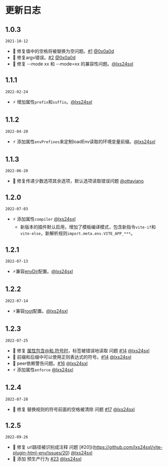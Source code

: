 # 更新日志

## 1.0.3

`2021-10-12`
- 🐞 修复值中的空格将被替换为空问题。[#1](https://github.com/lxs24sxl/vite-plugin-html-env/pull/1) [@0x0a0d](https://github.com/0x0a0d)
- 🐞 修复argv错误。[#2](https://github.com/lxs24sxl/vite-plugin-html-env/pull/2) [@0x0a0d](https://github.com/0x0a0d)
- 🐞 修复 --mode xx 和 --mode=xx 的兼容性问题。[@lxs24sxl](https://github.com/lxs24sxl)

## 1.1.1

`2022-02-24`
- ⚡️ 增加属性`prefix`和`suffix`。[@lxs24sxl](https://github.com/lxs24sxl)

## 1.1.2
`2022-04-20`
- ⚡️ 添加属性`envPrefixes`来定制loadEnv读取的环境变量前缀。[@lxs24sxl](https://github.com/lxs24sxl)

## 1.1.3
`2022-06-20`
- 🐞 修复传递少数选项其余选项，默认选项读取错误问题 [@ottaviano](https://github.com/ottaviano)

## 1.2.0
`2022-07-03`
- ⚡️ 添加属性`compiler` [@lxs24sxl](https://github.com/lxs24sxl)
  - 新版本的插件默认启用，增加了模板编译模式，包含新指令`vite-if`和`vite-else`，新解析规则`import.meta.env.VITE_APP_***`。

## 1.2.1
`2022-07-13`
- ⚡️兼容[envDir](https://github.com/vitejs/vite/blob/main/packages/vite/CHANGELOG.md#envdir-changes)配置。[@lxs24sxl](https://github.com/lxs24sxl)

## 1.2.2
`2022-07-14`
- ⚡️兼容[root](https://cn.vitejs.dev/config/shared-options.html#root)配置。[@lxs24sxl](https://github.com/lxs24sxl)

## 1.2.3
`2022-07-25`
- 🐞 修复 属性包含@和.符号时，标签被错误地读取 问题 [#14](https://github.com/lxs24sxl/vite-plugin-html-env/pull/14) [@lxs24sxl](https://github.com/lxs24sxl)
- 🐞 前缀和后缀中可以使用正则表达式的符号。[#14](https://github.com/lxs24sxl/vite-plugin-html-env/pull/14) [@lxs24sxl](https://github.com/lxs24sxl)
- 🐞 peer依赖警告问题。[#16](https://github.com/lxs24sxl/vite-plugin-html-env/pull/16) [@lxs24sxl](https://github.com/lxs24sxl)
- ⚡️ 添加属性`enforce` [@lxs24sxl](https://github.com/lxs24sxl)

## 1.2.4
`2022-07-28`
- 🐞 修复 替换规则的符号前面的空格被清除 问题 [#17](https://github.com/lxs24sxl/vite-plugin-html-env/pull/17) [@lxs24sxl](https://github.com/lxs24sxl)

## 1.2.5
`2022-09-26`
- 🐞 修复 url路径被识别成注释 问题 [#20])(https://github.com/lxs24sxl/vite-plugin-html-env/issues/20) [@lxs24sxl](https://github.com/lxs24sxl)
- 🐞 添加 预生产行为 [#23](https://github.com/lxs24sxl/vite-plugin-html-env/issues/23) [@lxs24sxl](https://github.com/lxs24sxl)

